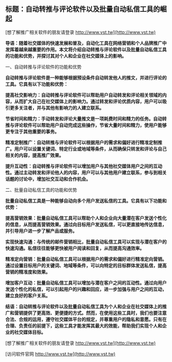 ## **标题：自动转推与评论软件以及批量自动私信工具的崛起**

[想了解推广相关软件的朋友请登录 http://www.vst.tw](http://www.vst.tw)

**导语：随着社交媒体的快速发展和普及，自动化工具在网络营销和个人品牌推广中发挥着越来越重要的作用。本文将介绍自动转推与评论软件以及批量自动私信工具的功能和优势，并探讨其对个人和企业在社交媒体上的影响。**

一、自动转推与评论软件的功能和优势

**自动转推与评论软件是一种能够根据预设条件自动转发他人的推文，并进行评论的工具。它具有以下功能和优势：**

**提高社交影响力：自动转推与评论软件可以帮助用户自动转发和评论相关领域的内容，从而扩大自己在社交媒体上的影响力。通过转发和评论优质内容，用户可以吸引更多关注者，并与其他有影响力的人建立联系。**

**节省时间和精力：手动转发和评论大量推文是一项耗费时间和精力的任务。自动转推与评论软件可以帮助用户自动完成这些操作，节省大量时间和精力，使用户能够更专注于其他重要的事务。**

**精准定制推广：自动转推与评论软件可以根据用户的需求和偏好进行精准定制推广。用户可以设置关键词、特定行业或地域等条件，从而确保只转发和评论与自己相关的内容，提高推广效果。**

**提升互动性：自动转推与评论软件可以增加用户与其他社交媒体用户之间的互动性。通过主动转发和评论他人的内容，用户可以与其他用户建立联系，参与到相关话题的讨论中，增加社交互动和合作机会。**

二、批量自动私信工具的功能和优势

**批量自动私信工具是一种能够自动向多个用户发送私信的工具。它具有以下功能和优势：**

**提高营销效果：批量自动私信工具可以帮助个人和企业向大量潜在客户发送个性化的信息，从而提高营销效果。通过向目标用户发送私信，可以更直接地传达信息，并引导用户进一步了解产品或服务。**

**实现快速沟通：与传统的邮件营销相比，批量自动私信工具可以实现与潜在客户的快速沟通。私信往往能够更快被用户阅读和回复，从而提高沟通效率。**

**精准定向营销：批量自动私信工具可以根据用户的需求和偏好进行精准定向营销。通过设置目标用户的关键词、地域等条件，可以向特定的目标群体发送私信，提高营销的精准度和效果。**

**增加客户互动：批量自动私信工具可以增加与潜在客户之间的互动性。通过向用户发送个性化的私信，可以引起用户的兴趣和回应，进一步加强与用户之间的互动，建立良好的客户关系。**

**结语：自动转推与评论软件以及批量自动私信工具为个人和企业在社交媒体上的推广和营销提供了更高效、更便捷的方式。然而，在使用这些工具时，我们也要注意合法、合规的运用，遵守社交媒体平台的规定，并尊重用户的隐私和意愿。只有在合理、负责任的前提下，这些工具才能发挥其最大的效能，帮助我们实现个人和企业的社交媒体目标。**

[想了解推广相关软件的朋友请登录 http://www.vst.tw](http://www.vst.tw)


[访问软件官网 http://www.vst.tw](http://www.vst.tw)

